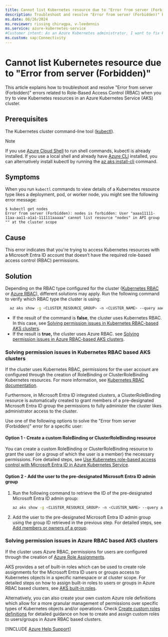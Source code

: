 ```yaml
---
title: Cannot list Kubernetes resource due to "Error from server (Forbidden)" in Azure Kubernetes Service
description: Troubleshoot and resolve "Error from server (Forbidden)" RBAC related errors that occur when you try to view Kubernetes resources in an Azure Kubernetes Service (AKS) cluster.
ms.date: 08/26/2024
ms.reviewer: rissing chiragpa, v-leedennis
ms.service: azure-kubernetes-service
#Customer intent: As an Azure Kubernetes administrator, I want to fix RBAC related errors so that users can access their cluster resources.
ms.custom: sap:Connectivity
---
```

# Cannot list Kubernetes resource due to "Error from server (Forbidden)"

This article explains how to troubleshoot and resolve "Error from server (Forbidden)" errors related to Role-Based Access Control (RBAC) when you try to view Kubernetes resources in an Azure Kubernetes Service (AKS) cluster.

## Prerequisites

The Kubernetes cluster command-line tool ([kubectl](https://kubernetes.io/docs/tasks/tools/)).

> [!NOTE]
> If you use [Azure Cloud Shell](/azure/cloud-shell/overview) to run shell commands, kubectl is already installed. If you use a local shell and already have [Azure CLI](/cli/azure/install-azure-cli) installed, you can alternatively install kubectl by running the [az aks install-cli](/cli/azure/aks#az-aks-install-cli) command.

## Symptoms

When you run `kubectl` commands to view details of a Kubernetes resource type likes a deployment, pod, or worker node, you might see the following error message:

```output
$ kubectl get nodes
Error from server (Forbidden): nodes is forbidden: User "aaaa11111-11aa-aa11-a1a1-111111aaaaa" cannot list resource "nodes" in API group "" at the cluster scope
```

## Cause
This error indicates that you're trying to access Kubernetes resources with a Microsoft Entra ID account that doesn’t have the required role-based access control (RBAC) permissions.

## Solution

Depending on the RBAC type configured for the cluster ([Kubernetes RBAC](/azure/aks/azure-ad-rbac) or [Azure RBAC](/azure/aks/manage-azure-rbac)), different solutions may apply. Run the following command to verify which RBAC type the cluster is using: 

  ```bash
	az aks show -g <CLUSTER_RESOURCE_GROUP> -n <CLUSTER_NAME> --query aadProfile.enableAzureRbac
  ```

- If the result of the command is **false**, the cluster uses Kubernetes RBAC. In this case, see [Solving permission issues in Kubernetes RBAC-based AKS clusters](#k8srbac).
- If the result is **true,** the cluster uses Azure RBAC.  see [Solving permission issues in Azure RBAC-based AKS clusters](#azurerbac).
<a name="k8srbac">

### Solving permission issues in Kubernetes RBAC based AKS clusters

If the cluster uses Kubernetes RBAC, permissions for the user account are configured through the creation of RoleBinding or ClusterRoleBinding Kubernetes resources. For more information, see [Kubernetes RBAC documentation](https://kubernetes.io/docs/reference/access-authn-authz/rbac/).

Furthermore, in Microsoft Entra ID integrated clusters, a ClusterRoleBinding resource is automatically created to grant members of a pre-designated Microsoft Entra ID group the permissions to fully administer the cluster likes administrator access to the cluster.

Use one of the following options to solve the "Error from server (Forbidden)" error for a specific user:

#### Option 1 - Create a custom RoleBinding or ClusterRoleBinding resource
You can create a custom RoleBinding or ClusterRoleBinding resource to grant the user (or a group of which the user is a member) the necessary permissions.  Fore detailed steps, see [Use Kubernetes role-based access control with Microsoft Entra ID in Azure Kubernetes Service](/azure/aks/azure-ad-rbac).

#### Option 2 - Add the user to the pre-designated Microsoft Entra ID admin group
1. Run the following command to retrieve the ID of the pre-designated Microsoft Entra ID admin group:

	```bash
	az aks show -g <CLUSTER_RESOURCE_GROUP> -n <CLUSTER_NAME> --query aadProfile.adminGroupObjectIDs
	```

1. Add the user to the pre-designated Microsoft Entra ID admin group using the group ID retrieved in the previous step. For detailed steps, see [Add members or owners of a group](/entra/fundamentals/how-to-manage-groups#add-members-or-owners-of-a-group).

<a name="azurerbac">
	
### Solving permission issues in Azure RBAC based AKS clusters

If the cluster uses Azure RBAC, permissions for users are configured through the creation of [Azure Role Assignments](/azure/role-based-access-control/role-assignments).

AKS provides a set of built-in roles which can be used to create role assignments for the Microsoft Entra ID users or groups access to Kubernetes objects in a specific namespace or at cluster scope. For detailed steps on how to assign built-in roles to users or groups in Azure RBAC based clusters, see [AKS built-in roles](/azure/aks/manage-azure-rbac#aks-built-in-roles).

Alternatively, you can also create your own custom Azure role definitions which allow for a more granular management of permissions over specific types of Kubernetes objects and/or operations. Check [Create custom roles definitions](/azure/aks/manage-azure-rbac#create-custom-roles-definitions) for detailed guidance on how to create and assign custom roles to users/groups in Azure RBAC based clusters.

[!INCLUDE [Azure Help Support](../../../includes/azure-help-support.md)]
